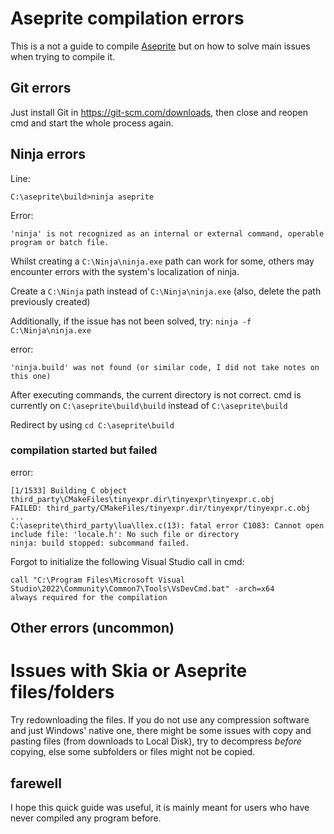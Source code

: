 # Aseprite compilation errors
This is a not a guide to compile [Aseprite](https://github.com/aseprite/aseprite) but on how to solve main issues when trying to compile it.

## Git errors
Just install Git in https://git-scm.com/downloads, then close and reopen cmd and start the whole process again.

## Ninja errors
Line:
```
C:\aseprite\build>ninja aseprite
```
Error:
```
'ninja' is not recognized as an internal or external command, operable program or batch file.
```

Whilst creating a `C:\Ninja\ninja.exe` path can work for some, others may encounter errors with the system's localization of ninja.

Create a `C:\Ninja` path instead of `C:\Ninja\ninja.exe` (also, delete the path previously created)

Additionally, if the issue has not been solved, try: `ninja -f C:\Ninja\ninja.exe` 

error: 
```
'ninja.build' was not found (or similar code, I did not take notes on this one)
```

After executing commands, the current directory is not correct. cmd is currently on `C:\aseprite\build\build` instead of `C:\aseprite\build`

Redirect by using `cd C:\aseprite\build`

### compilation started but failed

error:
```
[1/1533] Building C object third_party\CMakeFiles\tinyexpr.dir\tinyexpr\tinyexpr.c.obj
FAILED: third_party/CMakeFiles/tinyexpr.dir/tinyexpr/tinyexpr.c.obj
...
C:\aseprite\third_party\lua\llex.c(13): fatal error C1083: Cannot open include file: 'locale.h': No such file or directory
ninja: build stopped: subcommand failed.
```

Forgot to initialize the following Visual Studio call in cmd:
```
call "C:\Program Files\Microsoft Visual Studio\2022\Community\Common7\Tools\VsDevCmd.bat" -arch=x64
always required for the compilation
```

## Other errors (uncommon)
# Issues with Skia or Aseprite files/folders
Try redownloading the files.
If you do not use any compression software and just Windows' native one, there might be some issues with copy and pasting files (from downloads to Local Disk), try to decompress *before* copying, else some subfolders or files might not be copied.


## farewell
I hope this quick guide was useful, it is mainly meant for users who have never compiled any program before.

